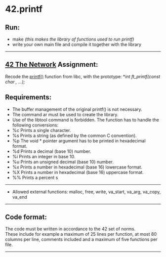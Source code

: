 # **42.printf**


Run:
----
- make *(this makes the library of functions used to run printf)*
- write your own main file and compile it together with the library

-------------------------------------------------------------------

[42 The Network](https://www.42network.org/) Assignment:
-----------
Recode the [printf()](https://www.tutorialspoint.com/c_standard_library/c_function_printf.htm) function from libc, with the prototype: **int ft_printf(const char *, ...);**

Requirements:
-------------
- The buffer management of the original printf() is not necessary.
- The command ar must be used to create the library.
- Use of the libtool command is forbidden.
The function has to handle the following conversions:
- %c Prints a single character.
- %s Prints a string (as defined by the common C convention).
- %p The void * pointer argument has to be printed in hexadecimal format.
- %d Prints a decimal (base 10) number.
- %i Prints an integer in base 10.
- %u Prints an unsigned decimal (base 10) number.
- %x Prints a number in hexadecimal (base 16) lowercase format.
- %X Prints a number in hexadecimal (base 16) uppercase format.
- %% Prints a percent s
---
- Allowed external functions: malloc, free, write, va_start, va_arg, va_copy, va_end
-------------------------------------------------------------------

Code format: 
------------
The code must be written in accordance to the 42 set of norms.  
These include for example a maximum of 25 lines per function, at most 80 columns per line, comments included and a maximum of five functions per file. 

-------------------------------------------------------------------
